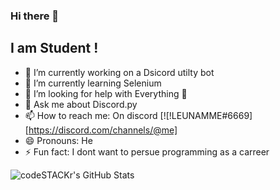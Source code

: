 ### Hi there 👋

## I am Student !

- 🔭 I’m currently working on a Dsicord utilty bot
- 🌱 I’m currently learning Selenium
- 🤔 I’m looking for help with Everything 🤣
- 💬 Ask me about Discord.py
- 📫 How to reach me: On discord [![!LEUNAMME#6669][https://discord.com/channels/@me]
- 😄 Pronouns: He
- ⚡ Fun fact: I dont want to persue programming as a carreer 

<img align="left" alt="codeSTACKr's GitHub Stats" src="https://github-readme-stats-codestackr.vercel.app/api?username=Leunamme-00&show_icons=true&hide_border=true" />

